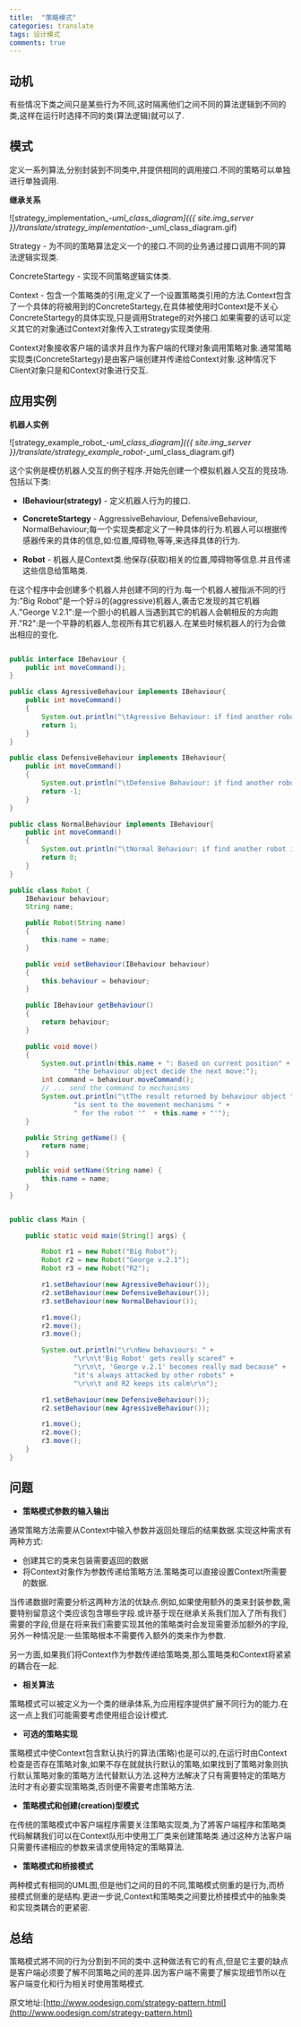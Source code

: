```yaml
---
title:  "策略模式"
categories: translate
tags: 设计模式
comments: true
---
```


## 动机

有些情况下类之间只是某些行为不同,这时隔离他们之间不同的算法逻辑到不同的类,这样在运行时选择不同的类(算法逻辑)就可以了.

## 模式

定义一系列算法,分别封装到不同类中,并提供相同的调用接口.不同的策略可以单独进行单独调用.

**继承关系**

![strategy_implementation_-_uml_class_diagram]({{ site.img_server }}/translate/strategy_implementation_-_uml_class_diagram.gif)

<!-- more -->

Strategy - 为不同的策略算法定义一个的接口.不同的业务通过接口调用不同的算法逻辑实现类.

ConcreteStartegy - 实现不同策略逻辑实体类.

Context - 包含一个策略类的引用,定义了一个设置策略类引用的方法.Context包含了一个具体的将被用到的ConcreteStartegy,在具体被使用时Context是不关心ConcreteStartegy的具体实现,只是调用Stratege的对外接口.如果需要的话可以定义其它的对象通过Context对象传入工strategy实现类使用.

Context对象接收客户端的请求并且作为客户端的代理对象调用策略对象.通常策略实现类(ConcreteStartegy)是由客户端创建并传递给Context对象.这种情况下Client对象只是和Context对象进行交互.

## 应用实例

**机器人实例**

![strategy_example_robot_-_uml_class_diagram]({{ site.img_server  }}/translate/strategy_example_robot_-_uml_class_diagram.gif)

这个实例是模仿机器人交互的例子程序.开始先创建一个模拟机器人交互的竞技场.包括以下类:

* **IBehaviour(strategy)** - 定义机器人行为的接口.

* **ConcreteStartegy** - AggressiveBehaviour, DefensiveBehaviour, NormalBehaviour;每一个实现类都定义了一种具体的行为.机器人可以根据传感器传来的具体的信息,如:位置,障碍物,等等,来选择具体的行为.

* **Robot** - 机器人是Context类.他保存(获取)相关的位置,障碍物等信息.并且传递这些信息给策略类.

在这个程序中会创建多个机器人并创建不同的行为.每一个机器人被指派不同的行为:"Big Robot"是一个好斗的(aggressive)机器人,袭击它发现的其它机器人."George V.2.1":是一个胆小的机器人当遇到其它的机器人会朝相反的方向跑开."R2":是一个平静的机器人,忽视所有其它机器人.在某些时候机器人的行为会做出相应的变化.

```java

public interface IBehaviour {
    public int moveCommand();
}

public class AgressiveBehaviour implements IBehaviour{
    public int moveCommand()
    {
        System.out.println("\tAgressive Behaviour: if find another robot attack it");
        return 1;
    }
}

public class DefensiveBehaviour implements IBehaviour{
    public int moveCommand()
    {
        System.out.println("\tDefensive Behaviour: if find another robot run from it");
        return -1;
    }
}

public class NormalBehaviour implements IBehaviour{
    public int moveCommand()
    {
        System.out.println("\tNormal Behaviour: if find another robot ignore it");
        return 0;
    }
}

public class Robot {
    IBehaviour behaviour;
    String name;

    public Robot(String name)
    {
        this.name = name;
    }

    public void setBehaviour(IBehaviour behaviour)
    {
        this.behaviour = behaviour;
    }

    public IBehaviour getBehaviour()
    {
        return behaviour;
    }

    public void move()
    {
        System.out.println(this.name + ": Based on current position" +
                "the behaviour object decide the next move:");
        int command = behaviour.moveCommand();
        // ... send the command to mechanisms
        System.out.println("\tThe result returned by behaviour object " +
                "is sent to the movement mechanisms " + 
                " for the robot '"  + this.name + "'");
    }

    public String getName() {
        return name;
    }

    public void setName(String name) {
        this.name = name;
    }
}


public class Main {

    public static void main(String[] args) {

        Robot r1 = new Robot("Big Robot");
        Robot r2 = new Robot("George v.2.1");
        Robot r3 = new Robot("R2");

        r1.setBehaviour(new AgressiveBehaviour());
        r2.setBehaviour(new DefensiveBehaviour());
        r3.setBehaviour(new NormalBehaviour());

        r1.move();
        r2.move();
        r3.move();

        System.out.println("\r\nNew behaviours: " +
                "\r\n\t'Big Robot' gets really scared" +
                "\r\n\t, 'George v.2.1' becomes really mad because" +
                "it's always attacked by other robots" +
                "\r\n\t and R2 keeps its calm\r\n");

        r1.setBehaviour(new DefensiveBehaviour());
        r2.setBehaviour(new AgressiveBehaviour());

        r1.move();
        r2.move();
        r3.move();
    }
}
```

## 问题

* **策略模式参数的输入输出**

通常策略方法需要从Context中输入参数并返回处理后的结果数据.实现这种需求有两种方式:

* 创建其它的类来包装需要返回的数据
* 将Context对象作为参数传递给策略方法.策略类可以直接设置Context所需要的数据.

当传递数据时需要分析这两种方法的优缺点.例如,如果使用额外的类来封装参数,需要特别留意这个类应该包含哪些字段.或许基于现在继承关系我们加入了所有我们需要的字段,但是在将来我们需要实现其他的策略类时会发现需要添加额外的字段,另外一种情况是:一些策略根本不需要传入额外的类来作为参数.

另一方面,如果我们将Context作为参数传递给策略类,那么策略类和Context将紧紧的耦合在一起.

* **相关算法**

策略模式可以被定义为一个类的继承体系,为应用程序提供扩展不同行为的能力.在这一点上我们可能需要考虑使用组合设计模式.

* **可选的策略实现**

策略模式中使Context包含默认执行的算法(策略)也是可以的,在运行时由Context检查是否存在策略对象,如果不存在就就执行默认的策略,如果找到了策略对象则执行默认策略对象的策略方法代替默认方法.这种方法解决了只有需要特定的策略方法时才有必要实现策略类,否则便不需要考虑策略方法.

* **策略模式和创建(creation)型模式**

在传统的策略模式中客户端程序需要关注策略实现类,为了將客户端程序和策略类代码解耦我们可以在Context队形中使用工厂类来创建策略类.通过这种方法客户端只需要传递相应的参数来请求使用特定的策略算法.

* **策略模式和桥接模式**

两种模式有相同的UML图,但是他们之间的目的不同,策略模式侧重的是行为,而桥接模式侧重的是结构.更进一步说,Context和策略类之间要比桥接模式中的抽象类和实现类耦合的更紧密.

## 总结

策略模式將不同的行为分割到不同的类中.这种做法有它的有点,但是它主要的缺点是客户端必须要了解不同策略之间的差异.因为客户端不需要了解实现细节所以在客户端变化和行为相关时使用策略模式.

原文地址:[http://www.oodesign.com/strategy-pattern.html](http://www.oodesign.com/strategy-pattern.html)
